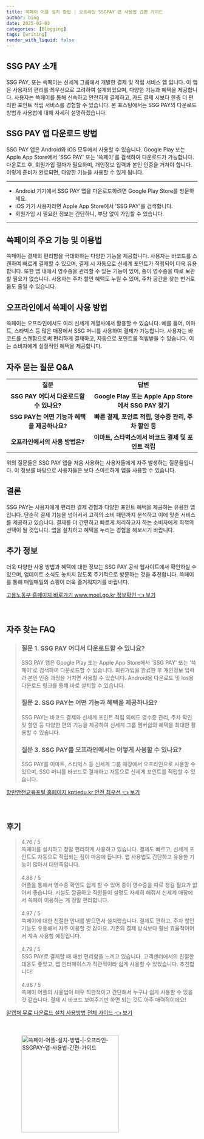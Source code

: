 ```yaml
---
title: 쓱페이 어플 설치 방법 | 오프라인 SSGPAY 앱 사용법 간편 가이드
author: bing
date: 2025-02-03
categories: [Blogging]
tags: [writing]
render_with_liquid: false
---
```



<h2 id='SSG_PAY_소개'>SSG PAY 소개</h2>

<p>SSG PAY, 또는 쓱페이는 신세계 그룹에서 개발한 결제 및 적립 서비스 앱 입니다. 이 앱은 사용자의 편리를 최우선으로 고려하여 설계되었으며, 다양한 기능과 혜택을 제공합니다. 사용자는 쓱페이를 통해 신속하고 안전하게 결제하고, 카드 결제 시보다 한층 더 편리한 포인트 적립 서비스를 경험할 수 있습니다. 본 포스팅에서는 SSG PAY의 다운로드 방법과 사용법에 대해 자세히 설명하겠습니다.</p>

<h2 id='다운로드_방법'>SSG PAY 앱 다운로드 방법</h2>

<p>SSG PAY 앱은 Android와 iOS 모두에서 사용할 수 있습니다. Google Play 또는 Apple App Store에서 'SSG PAY' 또는 '쓱페이'를 검색하여 다운로드가 가능합니다. 다운로드 후, 회원가입 절차가 필요하며, 개인정보 입력과 본인 인증을 거쳐야 합니다. 이렇게 준비가 완료되면, 다양한 기능을 사용할 수 있게 됩니다.</p>

<hr />

<ul>
    <li>Android 기기에서 SSG PAY 앱을 다운로드하려면 Google Play Store를 방문하세요.</li>
    <li>iOS 기기 사용자라면 Apple App Store에서 'SSG PAY'를 검색합니다.</li>
    <li>회원가입 시 필요한 정보는 간단하니, 부담 없이 가입할 수 있습니다.</li>
</ul>

<hr />

<h2 id='주요_기능'>쓱페이의 주요 기능 및 이용법</h2>

<p>쓱페이는 결제의 편리함을 극대화하는 다양한 기능을 제공합니다. 사용자는 바코드를 스캔하여 빠르게 결제할 수 있으며, 결제 시 자동으로 신세계 포인트가 적립되어 더욱 유용합니다. 또한 앱 내에서 영수증을 관리할 수 있는 기능이 있어, 종이 영수증을 따로 보관할 필요가 없습니다. 사용자는 주차 할인 혜택도 누릴 수 있어, 주차 공간을 찾는 번거로움도 줄일 수 있습니다.</p>

<h2 id='오프라인_사용'>오프라인에서 쓱페이 사용 방법</h2>

<p>쓱페이는 오프라인에서도 여러 신세계 계열사에서 활용할 수 있습니다. 예를 들어, 이마트, 스타벅스 등 많은 매장에서 SSG 머니를 사용하여 결제가 가능합니다. 사용자는 바코드를 스캔함으로써 편리하게 결제하고, 자동으로 포인트를 적립받을 수 있습니다. 이는 소비자에게 실질적인 혜택을 제공합니다.</p>

<h2 id='자주_묻는_질문'>자주 묻는 질문 Q&A</h2>

<table>
    <tr>
        <td style="text-align: center; height: 17px;"><b>질문</b></td>
        <td style="text-align: center; height: 17px;"><b>답변</b></td>
    </tr>
    <tr>
        <td style="text-align: center; height: 17px;"><b>SSG PAY 어디서 다운로드할 수 있나요?</b></td>
        <td style="text-align: center; height: 17px;"><b>Google Play 또는 Apple App Store에서 SSG PAY 찾기</b></td>
    </tr>
    <tr>
        <td style="text-align: center; height: 17px;"><b>SSG PAY는 어떤 기능과 혜택을 제공하나요?</b></td>
        <td style="text-align: center; height: 17px;"><b>빠른 결제, 포인트 적립, 영수증 관리, 주차 할인 등</b></td>
    </tr>
    <tr>
        <td style="text-align: center; height: 17px;"><b>오프라인에서의 사용 방법은?</b></td>
        <td style="text-align: center; height: 17px;"><b>이마트, 스타벅스에서 바코드 결제 및 포인트 적립</b></td>
    </tr>
</table>

<p>위의 질문들은 SSG PAY 앱을 처음 사용하는 사용자들에게 자주 발생하는 질문들입니다. 이 정보를 바탕으로 사용자들은 보다 스마트하게 앱을 사용할 수 있습니다.</p>

<h2 id='결론'>결론</h2>

<p>SSG PAY는 사용자에게 편리한 결제 경험과 다양한 포인트 혜택을 제공하는 유용한 앱입니다. 단순히 결제 기능을 넘어서서 고객의 소비 패턴까지 분석하고 이에 맞춘 서비스를 제공하고 있습니다. 결제를 더 간편하고 빠르게 처리하고자 하는 소비자에게 최적의 선택이 될 것입니다. 앱을 설치하고 혜택을 누리는 경험을 해보시기 바랍니다.</p>

<h2 id='추가_정보'>추가 정보</h2>

<p>더욱 다양한 사용 방법과 혜택에 대한 정보는 SSG PAY 공식 웹사이트에서 확인하실 수 있으며, 업데이트 소식도 놓치지 않도록 주기적으로 방문하는 것을 추천합니다. 쓱페이를 통해 매일매일의 쇼핑이 더욱 즐거워지기를 바랍니다.</p>


<p><a class="click-button" title="고용노동부 홈페이지 바로가기 www.moel.go.kr 정보확인" href="https://afficreate.github.io/posts/%EA%B3%A0%EC%9A%A9%EB%85%B8%EB%8F%99%EB%B6%80-%ED%99%88%ED%8E%98%EC%9D%B4%EC%A7%80-%EB%B0%94%EB%A1%9C%EA%B0%80%EA%B8%B0-www.moel.go.kr-%EC%A0%95%EB%B3%B4%ED%99%95%EC%9D%B8/" rel="dofollow">고용노동부 홈페이지 바로가기 www.moel.go.kr 정보확인 👈 보기</a></p><br>
<h2 id='자주_찾는_FAQ'>자주 찾는 FAQ</h2>
<div itemscope="" itemtype="https://schema.org/FAQPage"> 
<blockquote> 
<div itemscope="" itemprop="mainEntity" itemtype="https://schema.org/Question"> 
<h3 itemprop="name">질문 1. SSG PAY 어디서 다운로드할 수 있나요?</h3> 
<div itemscope="" itemprop="acceptedAnswer" itemtype="https://schema.org/Answer"> 
<span itemprop="text"> 
<p>SSG PAY 앱은 Google Play 또는 Apple App Store에서 'SSG PAY' 또는 '쓱페이'로 검색하여 다운로드할 수 있습니다. 회원가입을 완료한 후 개인정보 입력과 본인 인증 과정을 거치면 사용할 수 있습니다. Android용 다운로드 및 Ios용 다운로드 링크를 통해 바로 설치할 수 있습니다.</p> 
</span> 
</div> 
</div> 
<div itemscope="" itemprop="mainEntity" itemtype="https://schema.org/Question"> 
<h3 itemprop="name">질문 2. SSG PAY는 어떤 기능과 혜택을 제공하나요?</h3> 
<div itemscope="" itemprop="acceptedAnswer" itemtype="https://schema.org/Answer"> 
<span itemprop="text"> 
<p>SSG PAY는 바코드 결제와 신세계 포인트 적립 외에도 영수증 관리, 주차 확인 및 할인 등 다양한 편의 기능을 제공하여 신세계 그룹 멤버쉽의 혜택을 최대한 활용할 수 있습니다.</p> 
</span> 
</div> 
</div> 
<div itemscope="" itemprop="mainEntity" itemtype="https://schema.org/Question"> 
<h3 itemprop="name">질문 3. SSG PAY를 오프라인에서는 어떻게 사용할 수 있나요?</h3> 
<div itemscope="" itemprop="acceptedAnswer" itemtype="https://schema.org/Answer"> 
<span itemprop="text"> 
<p>SSG PAY를 이마트, 스타벅스 등 신세계 그룹 매장에서 오프라인으로 사용할 수 있으며, SSG 머니를 바코드로 결제하고 자동으로 신세계 포인트를 적립할 수 있습니다.</p> 
</span> 
</div> 
</div> 
</blockquote> 
</div>
<p><a class="click-button" title="항만안전교육포털 홈페이지 kptiedu.kr 안전 최우선" href="https://afficreate.github.io/posts/%ED%95%AD%EB%A7%8C%EC%95%88%EC%A0%84%EA%B5%90%EC%9C%A1%ED%8F%AC%ED%84%B8-%ED%99%88%ED%8E%98%EC%9D%B4%EC%A7%80-kptiedu.kr-%EC%95%88%EC%A0%84-%EC%B5%9C%EC%9A%B0%EC%84%A0/" rel="dofollow">항만안전교육포털 홈페이지 kptiedu.kr 안전 최우선 👈 보기</a></p><br>
<h2 id='후기'>후기</h2>
<div itemscope itemtype="https://schema.org/Product">
  <blockquote>
  <div itemprop="review" itemscope itemtype="https://schema.org/Review">
      <div itemprop="reviewRating" itemscope itemtype="https://schema.org/Rating"> <span itemprop="ratingValue">4.76</span> / <span itemprop="bestRating">5</span> </div>
      <span itemprop="reviewBody">쓱페이를 설치하고 정말 편리하게 사용하고 있습니다. 결제도 빠르고, 신세계 포인트도 자동으로 적립되는 점이 마음에 듭니다. 앱 사용법도 간단하고 유용한 기능이 많아서 대만족입니다.</span>
  </div>
  <br>
  <div itemprop="review" itemscope itemtype="https://schema.org/Review">
      <div itemprop="reviewRating" itemscope itemtype="https://schema.org/Rating"> <span itemprop="ratingValue">4.88</span> / <span itemprop="bestRating">5</span> </div>
      <span itemprop="reviewBody">어플을 통해서 영수증 확인도 쉽게 할 수 있어 종이 영수증을 따로 챙길 필요가 없어서 좋습니다. 시설도 깔끔하고 직원들이 설명도 자세히 해줘서 신세계 매장에서 쓱페이 이용하는 게 정말 편리합니다.</span>
  </div>
  <br>
  <div itemprop="review" itemscope itemtype="https://schema.org/Review">
      <div itemprop="reviewRating" itemscope itemtype="https://schema.org/Rating"> <span itemprop="ratingValue">4.97</span> / <span itemprop="bestRating">5</span> </div>
      <span itemprop="reviewBody">쓱페이에 대한 친절한 안내를 받으면서 설치했습니다. 결제도 편하고, 주차 할인 기능도 유용해서 자주 이용할 것 같아요. 기존의 결제 방식보다 훨씬 효율적이어서 계속 사용할 예정입니다.</span>
  </div>
  <br>
  <div itemprop="review" itemscope itemtype="https://schema.org/Review">
      <div itemprop="reviewRating" itemscope itemtype="https://schema.org/Rating"> <span itemprop="ratingValue">4.79</span> / <span itemprop="bestRating">5</span> </div>
      <span itemprop="reviewBody">SSG PAY로 결제할 때 매번 편리함을 느끼고 있습니다. 고객센터에서의 친절한 대응도 좋았고, 앱 인터페이스가 직관적이라 쉽게 사용할 수 있었습니다. 추천합니다!</span>
  </div>
  <br>
  <div itemprop="review" itemscope itemtype="https://schema.org/Review">
      <div itemprop="reviewRating" itemscope itemtype="https://schema.org/Rating"> <span itemprop="ratingValue">4.98</span> / <span itemprop="bestRating">5</span> </div>
      <span itemprop="reviewBody">쓱페이 어플의 사용법이 매우 직관적이고 간단해서 누구나 쉽게 사용할 수 있을 것 같습니다. 결제 시 바코드 보여주기만 하면 되는 것도 아주 매력적이에요!</span>
  </div>
  </blockquote>
</div>
<p><a class="click-button" title="알캡쳐 무료 다운로드 설치 사용방법 전체 가이드" href="https://afficreate.github.io/posts/%EC%95%8C%EC%BA%A1%EC%B3%90-%EB%AC%B4%EB%A3%8C-%EB%8B%A4%EC%9A%B4%EB%A1%9C%EB%93%9C-%EC%84%A4%EC%B9%98-%EC%82%AC%EC%9A%A9%EB%B0%A9%EB%B2%95-%EC%A0%84%EC%B2%B4-%EA%B0%80%EC%9D%B4%EB%93%9C/" rel="dofollow">알캡쳐 무료 다운로드 설치 사용방법 전체 가이드 👈 보기</a></p><br>
<figure class="image"><img src="https://afficreate.github.io/assets/img/thumbnail/쓱페이-어플-설치-방법-|-오프라인-SSGPAY-앱-사용법-간편-가이드.webp" alt="쓱페이-어플-설치-방법-|-오프라인-SSGPAY-앱-사용법-간편-가이드" width="256" height="256"></figure>